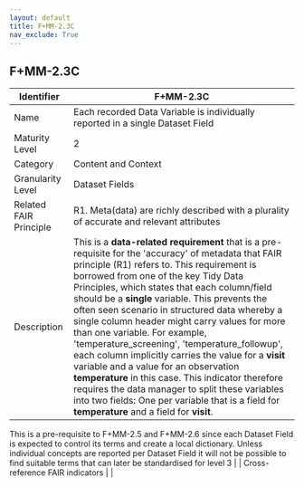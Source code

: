 ```yaml
---
layout: default
title: F+MM-2.3C
nav_exclude: True
---
```


## F+MM-2.3C

| Identifier | F+MM-2.3C |
| ---------- | ----------|
| Name | Each recorded Data Variable is individually reported in a single Dataset Field  |
| Maturity Level | 2 |
| Category | Content and Context |
| Granularity Level | Dataset Fields |
| Related FAIR Principle | R1. Meta(data) are richly described with a plurality of accurate and relevant attributes |
| Description | This is a **data-related requirement** that is a pre-requisite for the 'accuracy' of metadata that FAIR principle (R1) refers to. This requirement is borrowed from one of the key Tidy Data Principles, which states that each column/field should be a **single** variable. This prevents the often seen scenario in structured data whereby a single column header might carry values for more than one variable. For example, 'temperature_screening', 'temperature_followup', each column implicitly carries the value for a **visit** variable and a value for an observation **temperature** in this case. This indicator therefore requires the data manager to split these variables into two fields: One per variable that is a field for **temperature** and a field for **visit**. 
 
 This is a pre-requisite to F+MM-2.5 and F+MM-2.6 since each Dataset Field is expected to control its terms and create a local dictionary. Unless individual concepts are reported per Dataset Field it will not be possible to find suitable terms that can later be standardised for level 3 |
| Cross-reference FAIR indicators | |
